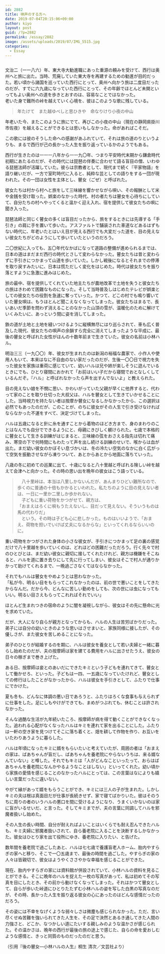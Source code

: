 ```yaml
---
id: 2882
title: 唄声のする方へ
date: 2019-07-04T20:15:06+09:00
author: kiyo
layout: post
guid: /?p=2882
permalink: /essay/2882
image: /assets/uploads/2019/07/IMG_5515.jpg
categories:
  - Essay
---
```

<figure class="wp-block-image"><img src="{{ '/assets/uploads/2019/07/IMG_5515.jpg' | relative_url }}" alt="" class="wp-image-2975" srcset="{{ '/assets/uploads/2019/07/IMG_5515.jpg' | relative_url }} 800w, {{ '/assets/uploads/2019/07/IMG_5515-300x225.jpg' | relative_url }} 300w, {{ '/assets/uploads/2019/07/IMG_5515-768x576.jpg' | relative_url }} 768w" sizes="(max-width: 800px) 100vw, 800px" /></figure> 

文治二（一一八六）年、東大寺大勧進職にあった重源の頼みを受けて、西行は奥州へと旅に出た。当時、荒廃していた東大寺を再建するための勧進が目的だった。若い頃から諸国を巡っていた西行にとって、奥州へ向かう旅は二度目だったのだが、すでに六九歳になっていた西行にとって、その年齢でほとんど未開といってもよい奥州への道を歩きとおすのは、容易なことではなかった。  
老いた身で難所の峠を越えていく心境を、彼はこのような歌に残している。

<blockquote class="wp-block-quote">
  <p>
    年たけて　また越ゆべしと思ひきや　命なりけり小夜の中山
  </p>
</blockquote>

年老いた今、またこのように旅にでて、再びこの小夜の中山（現在の静岡県掛川市佐夜）を越えることができるとは思いもしなかった。命があればこそだ。

この歌には彼のそうした命への感謝があふれていて、それは旅の道のりというよりも、まるで西行が己の長かった人生を振り返っているかのようでもある。

西行が生きたのは一一一八年から一一九〇年、つまり平安時代末期から鎌倉時代初期にあたるのだが、その時代には琵琶の伴奏に合わせて語る盲目の僧、いわゆる琵琶法師が活躍していた。彼らは宗教者として、現代まで続く『平家物語』を語り継いだが、一方で室町時代に入ると、純粋な芸としての語りをする一団が現われた。その一団は女性を主体とし、瞽女（ごぜ）と呼ばれた。

彼女たちは村から村へと旅をして三味線を響かせながら唄い、その報酬として米や金銭を受け取った。娯楽のなかった時代、村の者たちは瞽女を心待ちにしていて、自分たちの村へやってくると温かく迎え入れ、宿を提供して彼女たちの唄に聞き入った。

琵琶法師と同じく瞽女の多くは盲目だったから、旅をするときには先導する「手引き」の肩に手を置いて歩いた。アスファルトで舗装された車道などあるはずもない時代に、年老いたとはいえ目が見える西行でも大変だった道を、目の見えない彼女たちがどのようにして歩いていたというのだろう。

二〇世紀に入っても、五〇年代なかばになって道路の整備が進められるまでは、日本の道はまだまだ西行の時代とさして変わらなかった。瞽女たちは昔と変わらずに手引きにつかまって山道を歩いていた。しかし戦後になるとそれまでの停滞を取り戻すみたいに、日本は慌ただしく変化をはじめた。時代は彼女たちを振り落とすように急激に進みはじめた。

旅の最中、宿を提供してくれていた地主たちが農地改革で土地を失うと彼女たちの旅はきわめて困難なものになった。そして当時普及しはじめたテレビが娯楽としての彼女たちの役割を急速に奪っていった。かつて、どこの村でも鳴り響いていた瞽女唄は、もうほとんど聞こえなくなってしまった。彼女たちはまるで、長いあいだ季節を問わず消えることのなかった山頂の雪が、温暖化のために解けていくみたいに、あっという間に姿を消してしまった。

鉄の道が土地と土地を縫いつけるように縦横無尽にはり巡らされて、車も広く普及した現代、彼女たちの唄声の余韻すら完全に消えてしまったような平成に、最後の瞽女と呼ばれた女性がほんの十数年前まで生きていた。彼女の名前は小林ハル。

明治三三（一九〇〇）年、彼女が生まれたのは新潟の裕福な農家で、小作人や使用人もいて、本来はなに不自由のない家だったのだが、生後一〇〇日で視力を失った彼女を家族は重荷に感じていて、幼いハルは兄や姉が楽しそうに遊んでいるときにでも、ひとり寝間におかれて「お前はいい子だから寝間でおとなしくしているんだぞ。『ハル』と呼ばれなかったら声を出すんでないよ」と教えられた。

目の見えない娘を不憫に思い、かわいがっていた父親が早くに他界すると、代わって家のことを取り仕切った大叔父は、ハルを瞽女として生きていかせることにした。当時視力を持たない者は按摩か瞽女になるしかなかったから、この選択は必然でもあったのだが、このことが、のちに彼女がその人生で引き受けなければならなかった不運をすべて、決定づけてしまった。

ハルは五歳になると針に糸を通すことから着物のほどき方まで、身のまわりのことはなんでも自分でできるようにと、母親にきびしく躾けられた。七歳で本格的に瞽女として生きる訓練がはじまると、三味線の弦をおさえる指先は切れて痛み、寒空の下で何時間にもわたって声を出し続ける訓練のせいで、喉からは血が出た。まだ幼い彼女のかぼそい息づかいは、冬の冷たい空気のなかに白く広がって空気を振動させながら凍りついて、あとからあとから地面に落ちていった。

八歳の冬に初めての巡業に出て、十歳になると八十里越と呼ばれる険しい峠を越えて会津へと向かった。その時の思い出を晩年の彼女はこう語っている。

<blockquote class="wp-block-quote">
  <p>
    　八十里峠は、本当は八里しかないんだが、あんまりひどい難所なので、歩くのに普通の十倍もかかるといわれた。私たちのように目の見えない者は、一日に一里か二里しか歩かれない。<br /> 　子どもに重い荷物をかつがせて、親方は、<br /> 「おまえはろくに唄もうたえないし、目だって見えない。そういうものは馬の代わりだ」<br /> 　という。その時は子ども心に悲しかった。ものはいいようで、「おまえ、荷物を担いでいけば丈夫になるからな」といってくれるならいいのに。
  </p>
</blockquote>

重い荷物をかつがされた身体の小さな彼女が、手引きにつかまって足の裏の感覚だけで八十里越を歩いていくのは、どれほどの困難だっただろう。行く先々で村のひとびとは、まだ幼い彼女に親切に接してくれたけれど、親方は機嫌をそこねると、ハルを道に置き去りにして先に行ってしまい、彼女はそこで村人が通りかかって助けてくれるまで、一晩過ごさなくてはならなかった。

それでもハルは瞽女をやめようとは思わなかった。  
「私が今、明るい目をもらってこれなかったのは、前の世で悪いことをしてきたからなんだ。だから今、どんなに苦しい勤めをしても、次の世には虫になってもいい。明るい目さえもらってこれればそれでいい」

ほとんど生まれつきの宿命のように闇を凝視しながら、彼女はその先に懸命に光を求めていた。

だが、大人になり自らが親方となってからも、ハルの人生は苦労ばかりだった。弟子には自分の幼いときのような思いはさせまいと、家族同様に接したが、その優しさが、また彼女を苦しめることになった。

弟子のひとりが結婚するのを期に、ハルは彼女を養女として若い夫婦と一緒に暮らし始めたのだが、夫の按摩師は家を建てる費用をハルに出させたうえ、彼女の日々の稼ぎまで巻き上げた。

ある日、按摩師は妾とのあいだにできたキミという子どもを連れてきて、瞽女として働かせろ、といった。子どもは一四、一五歳になっていたけれど、瞽女としての修行はしたことがなかったから、ハルは彼女を手引きとして、ふたりで仕事にでかけた。

夏も冬も、どんなに体調の悪い日であろうと、ふたりはろくな食事も与えられずに仕事をした。足にしもやけができても、まめがつぶれても、休むことは許されなかった。

そんな過酷な生活が九年続いたころ、按摩師が病を得て動くことができなくなった。追われる心配がなくなったハルはキミを連れて家を出ることにした。ふたりは一軒の空き家を見つけてそこに落ち着くと、畑を耕して作物を作り、お互いをいたわりあうように暮らした。

ハルは年頃になったキミに婿をもらいたいと考えていたが、周囲の者は「おまえの家は、ばあちゃんが盲だし、ばあちゃんを養老院にやらないうちは、来る婿なんていない」と噂した。それでもキミは「人がどんなこといったって、おらはばあちゃんを養老院になんかやるようなことはしない」といってくれた。幼い頃から家族の愛情を感じることのなかったハルにとっては、この言葉はなによりも嬉しい言葉だったに違いない。

やがて縁があって婿をもらうことができ、キミには三人の子が生まれた。しかしキミの夫は根は真面目だが仕事が長続きせず、家で寝てばかりいた。彼はそのうちに周りの者のいうハルの悪口を間に受けるようになり、うまくいかないのは家に盲がいるせいだ、と言った。そしてキミまでが、夫の言葉に同調してハルを邪魔者扱いし始めた。

その人生の長い時間、自分が耐えればよいことはいくらでも耐え忍んできたハルも、キミ夫婦に邪魔者扱いされて、自ら養老院に入ることを決断するしかなかった。彼女はひとり家を出て役所にゆき、養老院に入りたい、と告げた。

数年間を養老院で過ごしたあと、ハルは七七歳で養護盲老人ホーム、胎内やすらぎの家へと移り、そこで一〇五歳まで、最後の時間を過ごした。やすらぎの家の人々は皆親切で、彼女はようやくささやかな幸福を感じることができた。

現在、胎内やすらぎの家には資料館が併設されていて、小林ハルの資料を見ることができる。そこに晩年のハルを捉えた一枚の写真があって、私は初めてその写真を目にしたとき、その前から動けなくなってしまった。それはかつて瞽女として、自らが歩いた峠道にひとりたたずむ小林ハルの姿を写した白黒の写真なのだが、その時、長かった人生を振り返る彼女の心にあったのはどんな感情だったのだろう。

その姿には不幸をなげくような弱々しさは微塵も感じられなかった。ただ、言い尽くせぬ苦難を強いられてきた人生を、その足で決然とあるき通してきた人間の力強さと、どこか、なつかしい道にたいする親しみのような温かさが感じられた。その温かさは、晩年の西行が最後の旅の途上で感じた、自らの命を愛おしむような感情と、きっと同質のものだったのだと思う。

（引用『後の瞽女―小林ハルの人生』桐生 清次／文芸社より）